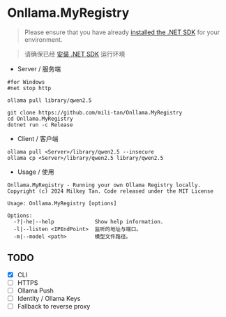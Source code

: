 # Onllama.MyRegistry
> Please ensure that you have already [installed the .NET SDK](https://learn.microsoft.com/en-us/dotnet/core/install/linux) for your environment.

> 请确保已经 [安装 .NET SDK](https://learn.microsoft.com/zh-cn/dotnet/core/install/linux) 运行环境
- Server / 服务端
```
#for Windows
#net stop http

ollama pull library/qwen2.5

git clone https://github.com/mili-tan/Onllama.MyRegistry
cd Onllama.MyRegistry
dotnet run -c Release
```
- Client / 客户端
```
ollama pull <Server>/library/qwen2.5 --insecure
ollama cp <Server>/library/qwen2.5 library/qwen2.5
```
- Usage / 使用
```
Onllama.MyRegistry - Running your own Ollama Registry locally.
Copyright (c) 2024 Milkey Tan. Code released under the MIT License

Usage: Onllama.MyRegistry [options]

Options:
  -?|-he|--help             Show help information.
  -l|--listen <IPEndPoint>  监听的地址与端口。
  -m|--model <path>         模型文件路径。
```
## TODO
- [x] CLI
- [ ] HTTPS
- [ ] Ollama Push
- [ ] Identity / Ollama Keys
- [ ] Fallback to reverse proxy
